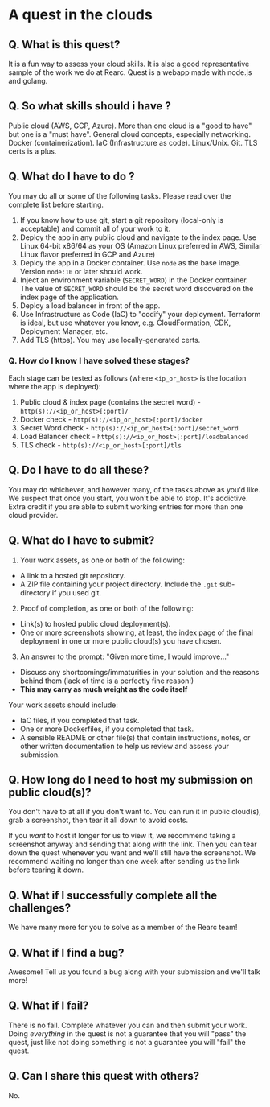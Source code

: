 # A quest in the clouds

## Q. What is this quest?

It is a fun way to assess your cloud skills. It is also a good representative sample of the work we do at Rearc. Quest is a webapp made with node.js and golang.

## Q. So what skills should i have ?

Public cloud (AWS, GCP, Azure). More than one cloud is a "good to have" but one is a "must have". General cloud concepts, especially networking. Docker (containerization). IaC (Infrastructure as code). Linux/Unix. Git. TLS certs is a plus.

## Q. What do I have to do ?

You may do all or some of the following tasks. Please read over the complete list before starting.

1. If you know how to use git, start a git repository (local-only is acceptable) and commit all of your work to it.
2. Deploy the app in any public cloud and navigate to the index page. Use Linux 64-bit x86/64 as your OS (Amazon Linux preferred in AWS, Similar Linux flavor preferred in GCP and Azure)
3. Deploy the app in a Docker container. Use `node` as the base image. Version `node:10` or later should work.
4. Inject an environment variable (`SECRET_WORD`) in the Docker container. The value of `SECRET_WORD` should be the secret word discovered on the index page of the application.
5. Deploy a load balancer in front of the app.
6. Use Infrastructure as Code (IaC) to "codify" your deployment. Terraform is ideal, but use whatever you know, e.g. CloudFormation, CDK, Deployment Manager, etc.
7. Add TLS (https). You may use locally-generated certs.

### Q. How do I know I have solved these stages?
Each stage can be tested as follows (where `<ip_or_host>` is the location where the app is deployed):

1. Public cloud & index page (contains the secret word) - `http(s)://<ip_or_host>[:port]/`
2. Docker check - `http(s)://<ip_or_host>[:port]/docker`
3. Secret Word check - `http(s)://<ip_or_host>[:port]/secret_word`
4. Load Balancer check  - `http(s)://<ip_or_host>[:port]/loadbalanced`
5. TLS check - `http(s)://<ip_or_host>[:port]/tls`

## Q. Do I have to do all these?

You may do whichever, and however many, of the tasks above as you'd like. We suspect that once you start, you won't be able to stop. It's addictive. Extra credit if you are able to submit working entries for more than one cloud provider.

## Q. What do I have to submit?

1. Your work assets, as one or both of the following:

- A link to a hosted git repository.
- A ZIP file containing your project directory. Include the `.git` sub-directory if you used git.

2. Proof of completion, as one or both of the following:

- Link(s) to hosted public cloud deployment(s).
- One or more screenshots showing, at least, the index page of the final deployment in one or more public cloud(s) you have chosen.

3. An answer to the prompt: "Given more time, I would improve..."

- Discuss any shortcomings/immaturities in your solution and the reasons behind them (lack of time is a perfectly fine reason!)
- **This may carry as much weight as the code itself**

Your work assets should include:

- IaC files, if you completed that task.
- One or more Dockerfiles, if you completed that task.
- A sensible README or other file(s) that contain instructions, notes, or other written documentation to help us review and assess your submission.

## Q. How long do I need to host my submission on public cloud(s)?

You don't have to at all if you don't want to. You can run it in public cloud(s), grab a screenshot, then tear it all down to avoid costs.

If you _want_ to host it longer for us to view it, we recommend taking a screenshot anyway and sending that along with the link. Then you can tear down the quest whenever you want and we'll still have the screenshot. We recommend waiting no longer than one week after sending us the link before tearing it down.

## Q. What if I successfully complete all the challenges?

We have many more for you to solve as a member of the Rearc team!

## Q. What if I find a bug?

Awesome! Tell us you found a bug along with your submission and we'll talk more!

## Q. What if I fail?

There is no fail. Complete whatever you can and then submit your work. Doing _everything_ in the quest is not a guarantee that you will "pass" the quest, just like not doing something is not a guarantee you will "fail" the quest.

## Q. Can I share this quest with others?

No.
